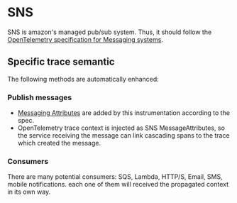 # SNS

SNS is amazon's managed pub/sub system. Thus, it should follow the [OpenTelemetry specification for Messaging systems](https://github.com/open-telemetry/opentelemetry-specification/blob/master/specification/trace/semantic_conventions/messaging.md).

## Specific trace semantic

The following methods are automatically enhanced:

### Publish messages

- [Messaging Attributes](https://github.com/open-telemetry/opentelemetry-specification/blob/master/specification/trace/semantic_conventions/messaging.md#messaging-attributes) are added by this instrumentation according to the spec.
- OpenTelemetry trace context is injected as SNS MessageAttributes, so the service receiving the message can link cascading spans to the trace which created the message.

### Consumers
There are many potential consumers: SQS, Lambda, HTTP/S, Email, SMS, mobile notifications. each one of them will received the propagated context in its own way. 
